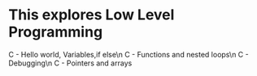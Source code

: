 # This explores Low Level Programming
C - Hello world, Variables,if else\n
C - Functions and nested loops\n
C - Debugging\n
C - Pointers and arrays
